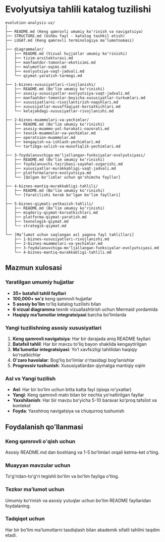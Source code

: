 # Evolyutsiya tahlili katalog tuzilishi

```
evolution-analysis-uz/
│
├── README.md (Keng qamrovli umumiy koʻrinish va navigatsiya)
├── STRUCTURE.md (Ushbu fayl - katalog tashkil etish)
├── LUGAT.md (Keng qamrovli terminologiya maʼlumotnomasi)
│
├── diagrammalar/
│   ├── README.md (Vizual hujjatlar umumiy koʻrinishi)
│   ├── tizim-arxitekturasi.md
│   ├── manfaatdor-tomonlar-ekotizimi.md
│   ├── malumotlar-oqimi.md
│   ├── evolyutsiya-vaqt-jadvali.md
│   └── qiymat-yaratish-tarmogi.md
│
├── 1-biznes-xususiyatlari-rivojlanishi/
│   ├── README.md (Boʻlim umumiy koʻrinishi)
│   ├── asosiy-xususiyatlar-evolyutsiya-vaqt-jadvali.md
│   ├── manfaatdor-tomonlar-boyicha-xususiyatlar-turkumlari.md
│   ├── xususiyatlarni-rivojlantirish-naqshlari.md
│   ├── xususiyatlar-muvaffaqiyat-korsatkichlari.md
│   └── kelajakdagi-xususiyatlar-rivojlanishi.md
│
├── 2-biznes-muammolari-va-yechimlar/
│   ├── README.md (Boʻlim umumiy koʻrinishi)
│   ├── asosiy-muammo-yol-harakati-nazorati.md
│   ├── texnik-muammolar-va-yechimlar.md
│   ├── operatsion-muammolar.md
│   ├── kengayish-va-ishlash-yechimlari.md
│   └── tartibga-solish-va-muvofiqlik-yechimlari.md
│
├── 3-foydalanuvchiga-moʻljallangan-funksiyalar-evolyutsiyasi/
│   ├── README.md (Boʻlim umumiy koʻrinishi)
│   ├── foydalanuvchi-tajribasi-sayohat-ozgarishi.md
│   ├── xususiyatlar-murakkabligi-vaqt-jadvali.md
│   ├── platformalararo-evolyutsiya.md
│   └── [Qolgan boʻlimlar uchun qoʻshimcha fayllar]
│
├── 4-biznes-mantiq-murakkabligi-tahlili/
│   ├── README.md (Boʻlim umumiy koʻrinishi)
│   └── [Yaratilishi kerak boʻlgan boʻlim fayllari]
│
├── 5-biznes-qiymati-yetkazish-tahlili/
│   ├── README.md (Boʻlim umumiy koʻrinishi)
│   ├── miqdoriy-qiymat-korsatkichlari.md
│   ├── platforma-qiymat-yaratish.md
│   ├── texnologik-qiymat.md
│   └── strategik-qiymat.md
│
└── [Maʼlumot uchun saqlangan asl yagona fayl tahlillari]
    ├── 1-biznes-xususiyatlari-rivojlanishi.md
    ├── 2-biznes-muammolari-va-yechimlar.md
    ├── 3-foydalanuvchiga-moʻljallangan-funksiyalar-evolyutsiyasi.md
    └── 4-biznes-mantiq-murakkabligi-tahlili.md
```

## Mazmun xulosasi

### Yaratilgan umumiy hujjatlar
- **35+ batafsil tahlil fayllari**
- **100,000+ soʻz** keng qamrovli hujjatlar
- **5 asosiy boʻlim** toʻliq katalog tuzilishi bilan
- **6 vizual diagramma** texnik vizuallashtirish uchun Mermaid yordamida
- **Haqiqiy maʼlumotlar integratsiyasi** barcha boʻlimlarda

### Yangi tuzilishning asosiy xususiyatlari
1. **Keng qamrovli navigatsiya**: Har bir darajada aniq README fayllari
2. **Batafsil tahlil**: Har bir mavzu toʻliq bayon shaklida kengaytirilgan
3. **Maʼlumotlar integratsiyasi**: Yoʻl xavfsizligi tahlilidan haqiqiy koʻrsatkichlar
4. **Oʻzaro havolalar**: Bogʻliq boʻlimlar oʻrtasidagi bogʻlanishlar
5. **Progressiv tushunish**: Xususiyatlardan qiymatga mantiqiy oqim

### Asl vs Yangi tuzilish
- **Asl**: Har bir boʻlim uchun bitta katta fayl (qisqa roʻyxatlar)
- **Yangi**: Keng qamrovli matn bilan bir nechta yoʻnaltirilgan fayllar
- **Yaxshilanish**: Har bir mavzu boʻyicha 5-10 baravar koʻproq tafsilot va kontekst
- **Foyda**: Yaxshiroq navigatsiya va chuqurroq tushunish

## Foydalanish qoʻllanmasi

### Keng qamrovli oʻqish uchun
Asosiy README.md dan boshlang va 1-5 boʻlimlari orqali ketma-ket oʻting.

### Muayyan mavzular uchun
Toʻgʻridan-toʻgʻri tegishli boʻlim va boʻlim fayliga oʻting.

### Tezkor maʼlumot uchun
Umumiy koʻrinish va asosiy yutuqlar uchun boʻlim README fayllaridan foydalaning.

### Tadqiqot uchun
Har bir boʻlim maʼlumotlarni tasdiqlash bilan akademik sifatli tahlilni taqdim etadi.